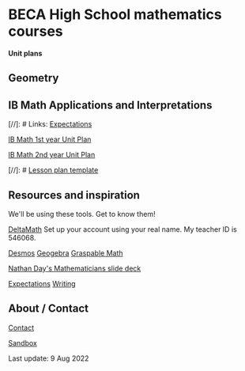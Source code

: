 
# BECA High School mathematics courses

**Unit plans**

## Geometry

## IB Math Applications and Interpretations

[//]: # Links: [Expectations](Expectations)

[IB Math 1st year Unit Plan](UP-IB1)

[IB Math 2nd year Unit Plan](UP-IB2)

[//]: # [Lesson plan template](Lesson-plan-template-old)

## Resources and inspiration
We'll be using these tools. Get to know them!

[DeltaMath](www.deltamath.com)
Set up your account using your real name. My teacher ID is 546068.

[Desmos](https://www.desmos.com/calculator)
[Geogebra](https://www.geogebra.org/geometry)
[Graspable Math](https://graspablemath.com/canvas)


[Nathan Day's Mathematicians slide deck](MathematiciansoftheWorld_NathanDay.pdf)

[Expectations](Expectations)
[Writing](Written-work)

## About / Contact
[Contact](Contact)

[Sandbox](geometry-sandbox)

Last update: 9 Aug 2022